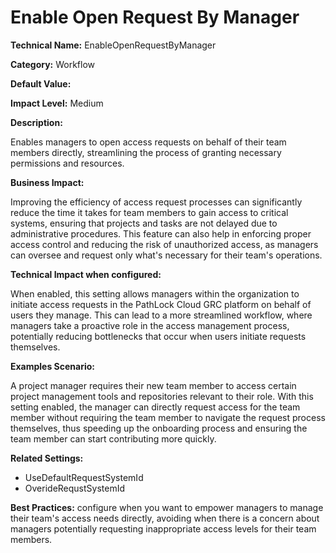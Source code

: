 # Enable Open Request By Manager

**Technical Name:** EnableOpenRequestByManager

**Category:** Workflow

**Default Value:**

**Impact Level:** Medium

**Description:**

Enables managers to open access requests on behalf of their team members directly, streamlining the process of granting necessary permissions and resources.

**Business Impact:**

Improving the efficiency of access request processes can significantly reduce the time it takes for team members to gain access to critical systems, ensuring that projects and tasks are not delayed due to administrative procedures. This feature can also help in enforcing proper access control and reducing the risk of unauthorized access, as managers can oversee and request only what's necessary for their team's operations.

**Technical Impact when configured:**

When enabled, this setting allows managers within the organization to initiate access requests in the PathLock Cloud GRC platform on behalf of users they manage. This can lead to a more streamlined workflow, where managers take a proactive role in the access management process, potentially reducing bottlenecks that occur when users initiate requests themselves.

**Examples Scenario:**

A project manager requires their new team member to access certain project management tools and repositories relevant to their role. With this setting enabled, the manager can directly request access for the team member without requiring the team member to navigate the request process themselves, thus speeding up the onboarding process and ensuring the team member can start contributing more quickly.

**Related Settings:**

- UseDefaultRequestSystemId
- OverideRequstSystemId

**Best Practices:** configure when you want to empower managers to manage their team's access needs directly, avoiding when there is a concern about managers potentially requesting inappropriate access levels for their team members.